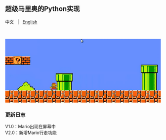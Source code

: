 ## 超级马里奥的Python实现
<p align="left">
    中文 &nbsp | &nbsp <a href="README.md">English</a>
</p>
<br>
<p align="center">
    <img src="./.asset/top_logo.png" 
<p>
<br>

### 更新日志
V1.0：Mario出现在屏幕中<br>
V2.0：新增Mario行走功能<br>

